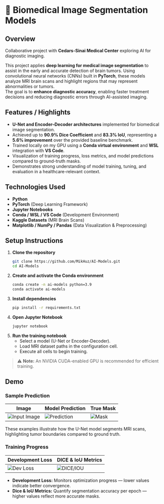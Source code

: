 # 🧠 Biomedical Image Segmentation Models

## Overview
Collaborative project with **Cedars-Sinai Medical Center** exploring AI for diagnostic imaging.


This project applies **deep learning for medical image segmentation** to assist in the early and accurate detection of brain tumors. Using convolutional neural networks (CNNs) built in **PyTorch**, these models analyze MRI brain scans and highlight regions that may represent abnormalities or tumors.  
The goal is to **enhance diagnostic accuracy**, enabling faster treatment decisions and reducing diagnostic errors through AI-assisted imaging.

## Features / Highlights
- **U-Net and Encoder–Decoder architectures** implemented for biomedical image segmentation.  
- Achieved up to **90.9% Dice Coefficient** and **83.3% IoU**, representing a **5.6% improvement** over the provided baseline benchmark.  
- Trained locally on my GPU using a **Conda virtual environment** and **WSL** integration with **VS Code**.  
- Visualization of training progress, loss metrics, and model predictions compared to ground-truth masks.  
- Demonstrates strong understanding of model training, tuning, and evaluation in a healthcare-relevant context.

## Technologies Used
- **Python**  
- **PyTorch** (Deep Learning Framework)  
- **Jupyter Notebooks**  
- **Conda / WSL / VS Code** (Development Environment)  
- **Kaggle Datasets** (MRI Brain Scans)  
- **Matplotlib / NumPy / Pandas** (Data Visualization & Preprocessing)

## Setup Instructions
1. **Clone the repository**
   ```bash
   git clone https://github.com/MikHuz/AI-Models.git
   cd AI-Models
   ```
2. **Create and activate the Conda environment**
   ```bash
   conda create -n ai-models python=3.9
   conda activate ai-models
   ```
3. **Install dependencies**
   ```bash
   pip install -r requirements.txt
   ```
4. **Open Jupyter Notebook**
   ```bash
   jupyter notebook
   ```
5. **Run the training notebook**
   - Select a model (U-Net or Encoder-Decoder).
   - Load MRI dataset paths in the configuration cell.
   - Execute all cells to begin training.

> ⚠️ **Note:** An NVIDIA CUDA-enabled GPU is recommended for efficient training.

## Demo
### Sample Prediction
| Image | Model Prediction | True Mask |
|--------|------------------|------------|
| ![Input Image](Image.png) | ![Prediction](prediction.png) | ![Mask](testmask.png) |

These examples illustrate how the U-Net model segments MRI scans, highlighting tumor boundaries compared to ground truth.

### Training Progress
| Development Loss | DICE & IoU Metrics |
|------------------|--------------------|
| ![Dev Loss](U-NET/DevLoss.png) | ![DICE/IOU](U-NET/DICE_IOU.png) |

- **Development Loss:** Monitors optimization progress — lower values indicate better convergence.  
- **Dice & IoU Metrics:** Quantify segmentation accuracy per epoch — higher values reflect more accurate masks.



